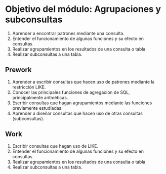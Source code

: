 # Objetivo del módulo: Agrupaciones y subconsultas
1. Aprender a encontrar patrones mediante una consulta.
2. Entender el funcionamiento de algunas funciones y su efecto en consultas.
3. Realizar agrupamientos en los resultados de una consulta o tabla.
4. Realizar subconsultas a una tabla.

## Prework
1. Aprender a escribir consultas que hacen uso de patrones mediante la restricción LIKE.
2. Conocer las principales funciones de agregación de SQL, principalmente aritméticas.
3. Escribir consultas que hagan agrupamientos mediante las funciones previamente estudiadas.
4. Aprender a diseñar consultas que hacen uso de otras consultas (subconsultas).

## Work
1. Escribir consultas que hagan uso de LIKE.
2. Entender el funcionamiento de algunas funciones y su efecto en consultas.
3. Realizar agrupamientos en los resultados de una consulta o tabla.
4. Realizar subconsultas a una tabla.